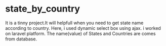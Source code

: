 # state_by_country
It is a tinny project.It will helpfull when you need to get state name according to country.
Here, i used dynamic select box using ajax. i worked on laravel platform. 
The name(value) of States and Countries are comes from database.

